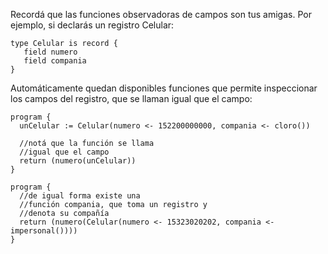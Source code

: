 Recordá que las funciones observadoras de campos son tus amigas. Por ejemplo, si declarás un registro Celular: 

```puppet
type Celular is record {
   field numero
   field compania
}
```

Automáticamente quedan disponibles funciones que permite inspeccionar los campos del registro, que se llaman igual que el campo: 

```puppet
program {
  unCelular := Celular(numero <- 152200000000, compania <- cloro())
  
  //notá que la función se llama 
  //igual que el campo
  return (numero(unCelular))
}
```


```puppet
program {
  //de igual forma existe una 
  //función compania, que toma un registro y 
  //denota su compañía
  return (numero(Celular(numero <- 15323020202, compania <- impersonal())))
}
  
```


